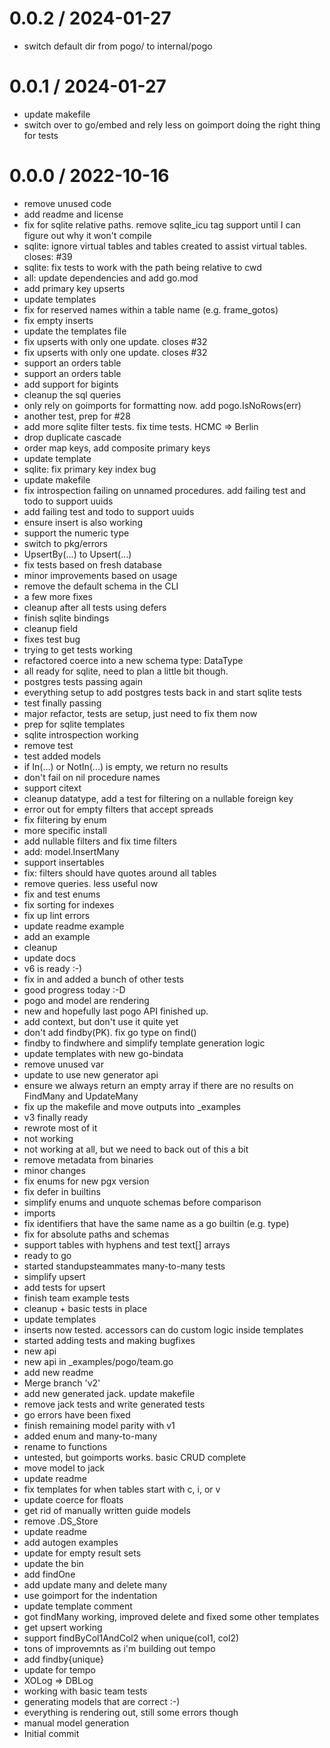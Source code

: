 # 0.0.2 / 2024-01-27

- switch default dir from pogo/ to internal/pogo

# 0.0.1 / 2024-01-27

- update makefile
- switch over to go/embed and rely less on goimport doing the right thing for tests

# 0.0.0 / 2022-10-16

- remove unused code
- add readme and license
- fix for sqlite relative paths. remove sqlite_icu tag support until I can figure out why it won't compile
- sqlite: ignore virtual tables and tables created to assist virtual tables. closes: #39
- sqlite: fix tests to work with the path being relative to cwd
- all: update dependencies and add go.mod
- add primary key upserts
- update templates
- fix for reserved names within a table name (e.g. frame_gotos)
- fix empty inserts
- update the templates file
- fix upserts with only one update. closes #32
- fix upserts with only one update. closes #32
- support an orders table
- support an orders table
- add support for bigints
- cleanup the sql queries
- only rely on goimports for formatting now. add pogo.IsNoRows(err)
- another test, prep for #28
- add more sqlite filter tests. fix time tests. HCMC => Berlin
- drop duplicate cascade
- order map keys, add composite primary keys
- update template
- sqlite: fix primary key index bug
- update makefile
- fix introspection failing on unnamed procedures. add failing test and todo to support uuids
- add failing test and todo to support uuids
- ensure insert is also working
- support the numeric type
- switch to pkg/errors
- UpsertBy(...) to Upsert(...)
- fix tests based on fresh database
- minor improvements based on usage
- remove the default schema in the CLI
- a few more fixes
- cleanup after all tests using defers
- finish sqlite bindings
- cleanup field
- fixes test bug
- trying to get tests working
- refactored coerce into a new schema type: DataType
- all ready for sqlite, need to plan a little bit though.
- postgres tests passing again
- everything setup to add postgres tests back in and start sqlite tests
- test finally passing
- major refactor, tests are setup, just need to fix them now
- prep for sqlite templates
- sqlite introspection working
- remove test
- test added models
- if In(...) or NotIn(...) is empty, we return no results
- don't fail on nil procedure names
- support citext
- cleanup datatype, add a test for filtering on a nullable foreign key
- error out for empty filters that accept spreads
- fix filtering by enum
- more specific install
- add nullable filters and fix time filters
- add: model.InsertMany
- support insertables
- fix: filters should have quotes around all tables
- remove queries. less useful now
- fix and test enums
- fix sorting for indexes
- fix up lint errors
- update readme example
- add an example
- cleanup
- update docs
- v6 is ready :-)
- fix in and added a bunch of other tests
- good progress today :-D
- pogo and model are rendering
- new and hopefully last pogo API finished up.
- add context, but don't use it quite yet
- don't add findby(PK). fix go type on find()
- findby to findwhere and simplify template generation logic
- update templates with new go-bindata
- remove unused var
- update to use new generator api
- ensure we always return an empty array if there are no results on FindMany and UpdateMany
- fix up the makefile and move outputs into \_examples
- v3 finally ready
- rewrote most of it
- not working
- not working at all, but we need to back out of this a bit
- remove metadata from binaries
- minor changes
- fix enums for new pgx version
- fix defer in builtins
- simplify enums and unquote schemas before comparison
- imports
- fix identifiers that have the same name as a go builtin (e.g. type)
- fix for absolute paths and schemas
- support tables with hyphens and test text[] arrays
- ready to go
- started standupsteammates many-to-many tests
- simplify upsert
- add tests for upsert
- finish team example tests
- cleanup + basic tests in place
- update templates
- inserts now tested. accessors can do custom logic inside templates
- started adding tests and making bugfixes
- new api
- new api in \_examples/pogo/team.go
- add new readme
- Merge branch 'v2'
- add new generated jack. update makefile
- remove jack tests and write generated tests
- go errors have been fixed
- finish remaining model parity with v1
- added enum and many-to-many
- rename to functions
- untested, but goimports works. basic CRUD complete
- move model to jack
- update readme
- fix templates for when tables start with c, i, or v
- update coerce for floats
- get rid of manually written guide models
- remove .DS_Store
- update readme
- add autogen examples
- update for empty result sets
- update the bin
- add findOne
- add update many and delete many
- use goimport for the indentation
- update template comment
- got findMany working, improved delete and fixed some other templates
- get upsert working
- support findByCol1AndCol2 when unique(col1, col2)
- tons of improvemnts as i'm building out tempo
- add findby{unique}
- update for tempo
- XOLog => DBLog
- working with basic team tests
- generating models that are correct :-)
- everything is rendering out, still some errors though
- manual model generation
- Initial commit
